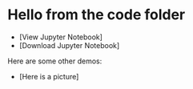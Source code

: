 # Hello from the code folder

- [View Jupyter Notebook]
- [Download Jupyter Notebook]

Here are some other demos:
- [Here is a picture]
